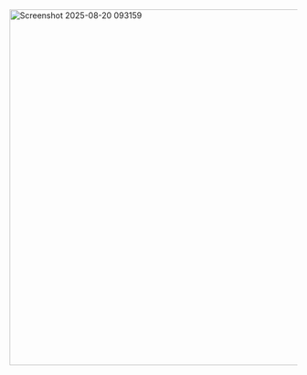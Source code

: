 <img width="983" height="624" alt="Screenshot 2025-08-20 093159" src="https://github.com/user-attachments/assets/e7849b41-2e67-4747-9b4e-2c8f858c2111" />
